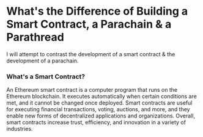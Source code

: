 # What's the Difference of Building a Smart Contract, a Parachain & a Parathread
I will attempt to contrast the development of a smart contract &amp; the development of a parachain.

### What's a Smart Contract?

An Ethereum smart contract is a computer program that runs on the Ethereum blockchain. It executes automatically when certain conditions are met, and it cannot be changed once deployed. Smart contracts are useful for executing financial transactions, voting, auctions, and more, and they enable new forms of decentralized applications and organizations. Overall, smart contracts increase trust, efficiency, and innovation in a variety of industries.
